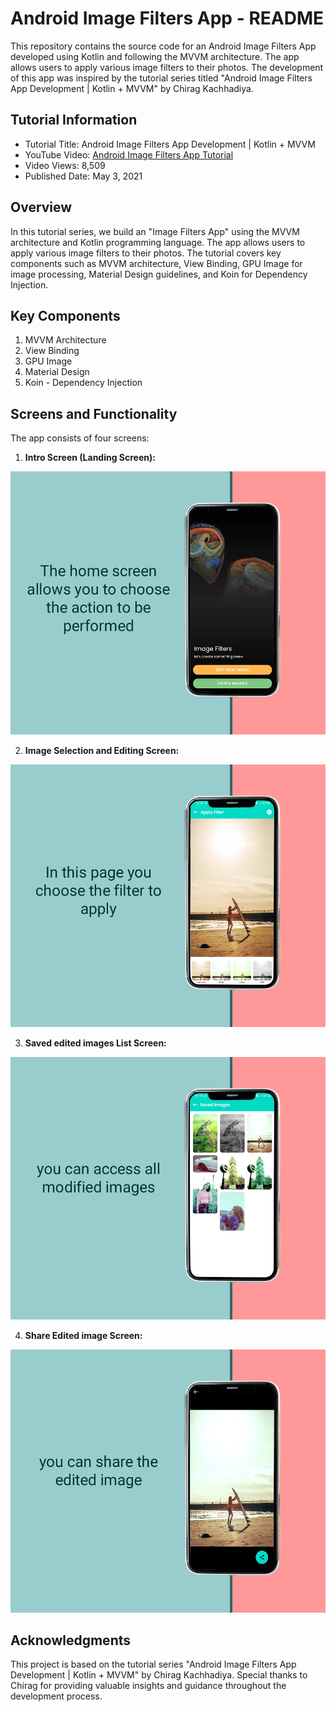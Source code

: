 # Android Image Filters App - README

This repository contains the source code for an Android Image Filters App developed using Kotlin and following the MVVM architecture. The app allows users to apply various image filters to their photos. The development of this app was inspired by the tutorial series titled "Android Image Filters App Development | Kotlin + MVVM" by Chirag Kachhadiya.

## Tutorial Information
- Tutorial Title: Android Image Filters App Development | Kotlin + MVVM
- YouTube Video: [Android Image Filters App Tutorial](https://www.youtube.com/watch?v=dtlZENmOzp4&list=PLam6bY5NszYOGk7-8S9F3K4YpjLt2nKv8&ab_channel=ChiragKachhadiya)
- Video Views: 8,509
- Published Date: May 3, 2021

## Overview
In this tutorial series, we build an "Image Filters App" using the MVVM architecture and Kotlin programming language. The app allows users to apply various image filters to their photos. The tutorial covers key components such as MVVM architecture, View Binding, GPU Image for image processing, Material Design guidelines, and Koin for Dependency Injection.

## Key Components
1. MVVM Architecture
2. View Binding
3. GPU Image
4. Material Design
5. Koin - Dependency Injection



## Screens and Functionality
The app consists of four screens:

1. **Intro Screen (Landing Screen):**

![Intro Screen](screenshot/1.png)

2. **Image Selection and Editing Screen:**

![Intro Screen](screenshot/2.png)

3. **Saved edited images List Screen:** 

![Intro Screen](screenshot/3.png)

4. **Share Edited image Screen:** 

![Intro Screen](screenshot/4.png)



## Acknowledgments
This project is based on the tutorial series "Android Image Filters App Development | Kotlin + MVVM" by Chirag Kachhadiya. Special thanks to Chirag for providing valuable insights and guidance throughout the development process.

